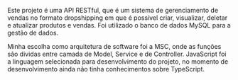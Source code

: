 Este projeto é uma API RESTful, que é um sistema de gerenciamento de vendas no formato dropshipping em que é possível criar, visualizar, deletar e atualizar produtos e vendas. Foi utilizado o banco de dados MySQL para a gestão de dados.

Minha escolha como arquitetura de software foi a MSC, onde as funções são dividas entre camada de Model, Service e de Controller. JavaScript foi a linguagem selecionada para desenvolvimento do projeto, no momento de desenvolvimento ainda não tinha conhecimentos sobre TypeScript.


